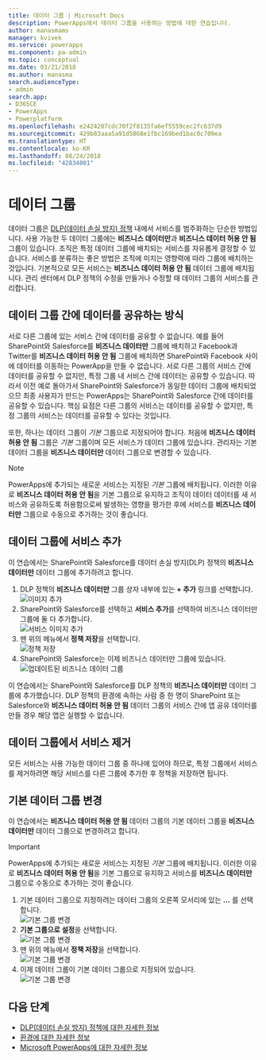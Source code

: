 ```yaml
---
title: 데이터 그룹 | Microsoft Docs
description: PowerApps에서 데이터 그룹을 사용하는 방법에 대한 연습입니다.
author: manasmams
manager: kvivek
ms.service: powerapps
ms.component: pa-admin
ms.topic: conceptual
ms.date: 03/21/2018
ms.author: manasma
search.audienceType:
- admin
search.app:
- D365CE
- PowerApps
- Powerplatform
ms.openlocfilehash: e2424207cdc70f2f8135fa6ef5559cec2fc637d9
ms.sourcegitcommit: 429b83aaa5a91d5868e1fbc169bed1bac0c709ea
ms.translationtype: HT
ms.contentlocale: ko-KR
ms.lasthandoff: 08/24/2018
ms.locfileid: "42834001"
---
```

# <a name="data-groups"></a>데이터 그룹
데이터 그룹은 [DLP(데이터 손실 방지) 정책](prevent-data-loss.md) 내에서 서비스를 범주화하는 단순한 방법입니다. 사용 가능한 두 데이터 그룹에는 **비즈니스 데이터만**과 **비즈니스 데이터 허용 안 됨** 그룹이 있습니다. 조직은 특정 데이터 그룹에 배치되는 서비스를 자유롭게 결정할 수 있습니다. 서비스를 분류하는 좋은 방법은 조직에 미치는 영향력에 따라 그룹에 배치하는 것입니다. 기본적으로 모든 서비스는 **비즈니스 데이터 허용 안 됨** 데이터 그룹에 배치됩니다. 관리 센터에서 DLP 정책의 수정을 만들거나 수정할 때 데이터 그룹의 서비스를 관리합니다.

## <a name="how-data-is-shared-between-data-groups"></a>데이터 그룹 간에 데이터를 공유하는 방식
서로 다른 그룹에 있는 서비스 간에 데이터를 공유할 수 없습니다. 예를 들어 SharePoint와 Salesforce를 **비즈니스 데이터만** 그룹에 배치하고 Facebook과 Twitter를 **비즈니스 데이터 허용 안 됨** 그룹에 배치하면 SharePoint와 Facebook 사이에 데이터를 이동하는 PowerApp을 만들 수 없습니다. 서로 다른 그룹의 서비스 간에 데이터를 공유할 수 없지만, 특정 그룹 내 서비스 간에 데이터는 공유할 수 있습니다. 따라서 이전 예로 돌아가서 SharePoint와 Salesforce가 동일한 데이터 그룹에 배치되었으므 최종 사용자가 만드는 PowerApps는 SharePoint와 Salesforce 간에 데이터를 공유할 수 있습니다. 핵심 요점은 다른 그룹의 서비스는 데이터를 공유할 수 없지만, 특정 그룹의 서비스는 데이터를 공유할 수 있다는 것입니다.

또한, 하나는 데이터 그룹이 *기본* 그룹으로 지정되어야 합니다. 처음에 **비즈니스 데이터 허용 안 됨** 그룹은 *기본* 그룹이며 모든 서비스가 데이터 그룹에 있습니다. 관리자는 기본 데이터 그룹을 **비즈니스 데이터만** 데이터 그룹으로 변경할 수 있습니다. 

> [!NOTE]
> PowerApps에 추가되는 새로운 서비스는 지정된 *기본* 그룹에 배치됩니다. 이러한 이유로 **비즈니스 데이터 허용 안 됨**을 기본 그룹으로 유지하고 조직이 데이터 데이터를 새 서비스와 공유하도록 허용함으로써 발생하는 영향을 평가한 후에 서비스를 **비즈니스 데이터만** 그룹으로 수동으로 추가하는 것이 좋습니다.

## <a name="add-services-to-a-data-group"></a>데이터 그룹에 서비스 추가
이 연습에서는 SharePoint와 Salesforce를 데이터 손실 방지(DLP) 정책의 **비즈니스 데이터만** 데이터 그룹에 추가하려고 합니다.

1. DLP 정책의 **비즈니스 데이터만** 그룹 상자 내부에 있는 **+ 추가** 링크를 선택합니다.    
   ![이미지 추가](./media/introduction-to-data-groups/add-to-data-group-1.png)  
2. SharePoint와 Salesforce를 선택하고 **서비스 추가**를 선택하여 비즈니스 데이터만 그룹에 둘 다 추가합니다.    
   ![서비스 이미지 추가](./media/introduction-to-data-groups/add-to-data-group-2.png)  
3. 맨 위의 메뉴에서 **정책 저장**을 선택합니다.  
   ![정책 저장](./media/introduction-to-data-groups/add-to-data-group-4.png)
4. SharePoint와 Salesforce는 이제 비즈니스 데이터만 그룹에 있습니다.  
   ![업데이트된 비즈니스 데이터 그룹](./media/introduction-to-data-groups/add-to-data-group-3.png)   

이 연습에서는 SharePoint와 Salesforce를 DLP 정책의 **비즈니스 데이터만** 데이터 그룹에 추가했습니다. DLP 정책의 환경에 속하는 사람 중 한 명이 SharePoint 또는 Salesforce와 **비즈니스 데이터 허용 안 됨** 데이터 그룹의 서비스 간에 앱 공유 데이터를 만들 경우 해당 앱은 실행할 수 없습니다.

## <a name="remove-services-from-a-data-group"></a>데이터 그룹에서 서비스 제거
모든 서비스는 사용 가능한 데이터 그룹 중 하나에 있어야 하므로, 특정 그룹에서 서비스를 제거하려면 해당 서비스를 다른 그룹에 추가한 후 정책을 저장하면 됩니다.  

## <a name="change-the-default-data-group"></a>기본 데이터 그룹 변경
이 연습에서는 **비즈니스 데이터 허용 안 됨** 데이터 그룹의 기본 데이터 그룹을 **비즈니스 데이터만** 데이터 그룹으로 변경하려고 합니다.  

> [!IMPORTANT]
> PowerApps에 추가되는 새로운 서비스는 지정된 *기본* 그룹에 배치됩니다. 이러한 이유로 **비즈니스 데이터 허용 안 됨**을 기본 그룹으로 유지하고 서비스를 **비즈니스 데이터만** 그룹으로 수동으로 추가하는 것이 좋습니다.

1. 기본 데이터 그룹으로 지정하려는 데이터 그룹의 오른쪽 모서리에 있는 **...** 를 선택합니다.    
   ![기본 그룹 변경](./media/introduction-to-data-groups/default-data-group-0.png)  
2. **기본 그룹으로 설정**을 선택합니다.  
   ![기본 그룹 변경](./media/introduction-to-data-groups/default-data-group-1.png)   
3. 맨 위의 메뉴에서 **정책 저장**을 선택합니다.  
   ![기본 그룹 변경](./media/introduction-to-data-groups/add-to-data-group-4.png)
4. 이제 데이터 그룹이 기본 데이터 그룹으로 지정되어 있습니다.  
   ![기본 그룹 변경](./media/introduction-to-data-groups/default-data-group-2.png)   

## <a name="next-steps"></a>다음 단계
* [DLP(데이터 손실 방지) 정책에 대한 자세한 정보](prevent-data-loss.md)
* [환경에 대한 자세한 정보](environments-overview.md)
* [Microsoft PowerApps에 대한 자세한 정보](../maker/canvas-apps/getting-started.md)
